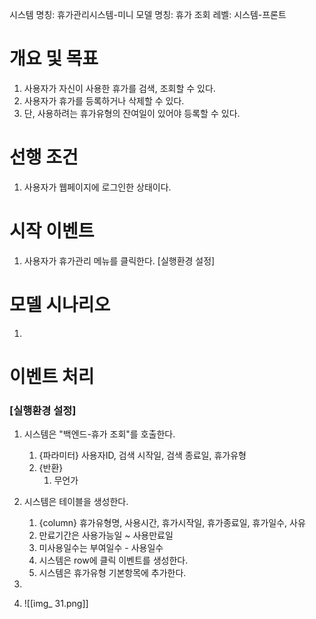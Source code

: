 시스템 명칭: 휴가관리시스템-미니
모델 명칭: 휴가 조회
레벨: 시스템-프론트

# 개요 및 목표
1. 사용자가 자신이 사용한 휴가를 검색, 조회할 수 있다.
2. 사용자가 휴가를 등록하거나 삭제할 수 있다.
3. 단, 사용하려는 휴가유형의 잔여일이 있어야 등록할 수 있다.

# 선행 조건
1. 사용자가 웹페이지에 로그인한 상태이다.

# 시작 이벤트
1. 사용자가 휴가관리 메뉴를 클릭한다. [실행환경 설정]

# 모델 시나리오
1. 

# 이벤트 처리

### [실행환경 설정]
1. 시스템은 "백엔드-휴가 조회"를 호출한다.
	1. {파라미터} 사용자ID, 검색 시작일, 검색 종료일, 휴가유형
	2. {반환}
		1. 무언가
2. 시스템은 테이블을 생성한다.
	1. {column} 휴가유형명, 사용시간, 휴가시작일, 휴가종료일, 휴가일수, 사유
	2. 만료기간은 사용가능일 ~ 사용만료일
	3. 미사용일수는 부여일수 - 사용일수
	4. 시스템은 row에 클릭 이벤트를 생성한다.
	5. 시스템은 휴가유형 기본항목에 추가한다.
3. 







4. ![[img_ 31.png]]